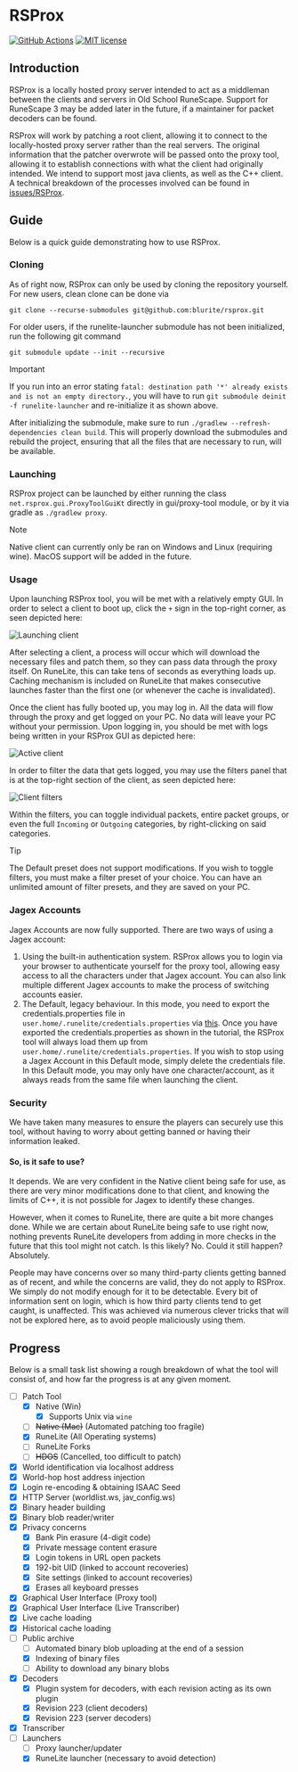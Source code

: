# RSProx

[![GitHub Actions][actions-badge]][actions] [![MIT license][mit-badge]][mit]

## Introduction
RSProx is a locally hosted proxy server intended to act as a middleman between the clients and servers in Old School RuneScape.
Support for RuneScape 3 may be added later in the future, if a maintainer for packet decoders can be found.

RSProx will work by patching a root client, allowing it to connect to the locally-hosted proxy server rather than the real servers.
The original information that the patcher overwrote will be passed onto the proxy tool, allowing it to establish connections with
what the client had originally intended. We intend to support most java clients, as well as the C++ client.
A technical breakdown of the processes involved can be found in [issues/RSProx](https://github.com/blurite/rsprox/issues/1).

## Guide
Below is a quick guide demonstrating how to use RSProx.

### Cloning
As of right now, RSProx can only be used by cloning the repository yourself.
For new users, clean clone can be done via
```
git clone --recurse-submodules git@github.com:blurite/rsprox.git
```

For older users, if the runelite-launcher submodule has not been initialized,
run the following git command
```
git submodule update --init --recursive
```

> [!IMPORTANT]
> If you run into an error stating `fatal: destination path '*' already exists and is not an empty directory.`,
> you will have to run `git submodule deinit -f runelite-launcher` and re-initialize it
> as shown above.

After initializing the submodule, make sure to run `./gradlew --refresh-dependencies clean build`.
This will properly download the submodules and rebuild the project, ensuring
that all the files that are necessary to run, will be available.

### Launching
RSProx project can be launched by either running the class
`net.rsprox.gui.ProxyToolGuiKt` directly in gui/proxy-tool module,
or by it via gradle as `./gradlew proxy`.

> [!NOTE]
> Native client can currently only be ran on Windows and Linux (requiring wine).
> MacOS support will be added in the future.

### Usage
Upon launching RSProx tool, you will be met with a relatively empty GUI.
In order to select a client to boot up, click the `+` sign in the top-right corner,
as seen depicted here:

![Launching client](https://media.z-kris.com/2024/08/java_WjDIiakbS9.png)

After selecting a client, a process will occur which will download the necessary
files and patch them, so they can pass data through the proxy itself.
On RuneLite, this can take tens of seconds as everything loads up. Caching
mechanism is included on RuneLite that makes consecutive launches faster than
the first one (or whenever the cache is invalidated).

Once the client has fully booted up, you may log in. All the data will flow
through the proxy and get logged on your PC. No data will leave your PC without
your permission.
Upon logging in, you should be met with logs being written in your RSProx GUI
as depicted here:

![Active client](https://media.z-kris.com/2024/08/java_XoLwvoxN5e.png)

In order to filter the data that gets logged, you may use the filters panel
that is at the top-right section of the client, as seen depicted here:

![Client filters](https://media.z-kris.com/2024/08/java_c7KjkoeWPd.png)

Within the filters, you can toggle individual packets, entire packet groups,
or even the full `Incoming` or `Outgoing` categories, by right-clicking on said
categories.

> [!TIP]
> The Default preset does not support modifications. If you wish to toggle
> filters, you must make a filter preset of your choice.
> You can have an unlimited amount of filter presets, and they are saved on
> your PC.

### Jagex Accounts
Jagex Accounts are now fully supported. There are two ways of using a Jagex
account:

1. Using the built-in authentication system. RSProx allows you to login via
your browser to authenticate yourself for the proxy tool, allowing easy access
to all the characters under that Jagex account. You can also link multiple
different Jagex accounts to make the process of switching accounts easier.
2. The Default, legacy behaviour. In this mode, you need to export the
credentials.properties file in `user.home/.runelite/credentials.properties` via
[this](https://github.com/runelite/runelite/wiki/Using-Jagex-Accounts).
Once you have exported the credentials.properties as shown in the tutorial,
the RSProx tool will always load them up from `user.home/.runelite/credentials.properties`.
If you wish to stop using a Jagex Account in this Default mode,
simply delete the credentials file. In this Default mode, you may only have
one character/account, as it always reads from the same file when launching
the client.

### Security
We have taken many measures to ensure the players can securely use this tool,
without having to worry about getting banned or having their information leaked.

#### So, is it safe to use?
It depends. We are very confident in the Native client being safe for use,
as there are very minor modifications done to that client, and knowing the limits
of C++, it is not possible for Jagex to identify these changes.

However, when it comes to RuneLite, there are quite a bit more changes done.
While we are certain about RuneLite being safe to use right now, nothing prevents
RuneLite developers from adding in more checks in the future that this tool might
not catch. Is this likely? No. Could it still happen? Absolutely.

People may have concerns over so many third-party clients getting banned as of
recent, and while the concerns are valid, they do not apply to RSProx. We simply
do not modify enough for it to be detectable. Every bit of information sent on
login, which is how third party clients tend to get caught, is unaffected.
This was achieved via numerous clever tricks that will not be explored here,
as to avoid people maliciously using them.

## Progress
Below is a small task list showing a rough breakdown of what the tool will consist of, and how far the progress is at any given moment.

- [ ] Patch Tool
  - [x] Native (Win)
    - [x] Supports Unix via `wine`
  - [ ] ~~Native (Mac)~~ (Automated patching too fragile)
  - [x] RuneLite (All Operating systems)
  - [ ] RuneLite Forks
  - [ ] ~~HDOS~~ (Cancelled, too difficult to patch)
- [x] World identification via localhost address
- [x] World-hop host address injection
- [x] Login re-encoding & obtaining ISAAC Seed
- [x] HTTP Server (worldlist.ws, jav_config.ws)
- [x] Binary header building
- [x] Binary blob reader/writer
- [x] Privacy concerns
  - [x] Bank Pin erasure (4-digit code)
  - [x] Private message content erasure
  - [x] Login tokens in URL open packets
  - [x] 192-bit UID (linked to account recoveries)
  - [x] Site settings (linked to account recoveries)
  - [x] Erases all keyboard presses
- [x] Graphical User Interface (Proxy tool)
- [x] Graphical User Interface (Live Transcriber)
- [x] Live cache loading
- [x] Historical cache loading
- [ ] Public archive
  - [ ] Automated binary blob uploading at the end of a session
  - [x] Indexing of binary files
  - [ ] Ability to download any binary blobs
- [x] Decoders
  - [x] Plugin system for decoders, with each revision acting as its own plugin
  - [x] Revision 223 (client decoders)
  - [x] Revision 223 (server decoders)
- [x] Transcriber
- [ ] Launchers
  - [ ] Proxy launcher/updater
  - [x] RuneLite launcher (necessary to avoid detection)

[actions-badge]: https://github.com/blurite/rsprox/actions/workflows/ci.yml/badge.svg
[actions]: https://github.com/blurite/rsprox/actions
[mit-badge]: https://img.shields.io/badge/license-MIT-informational
[mit]: https://opensource.org/license/MIT
